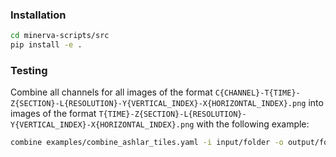 ### Installation

```bash
cd minerva-scripts/src
pip install -e .
```

### Testing

Combine all channels for all images of the format `C{CHANNEL}-T{TIME}-Z{SECTION}-L{RESOLUTION}-Y{VERTICAL_INDEX}-X{HORIZONTAL_INDEX}.png` into images of the format `T{TIME}-Z{SECTION}-L{RESOLUTION}-Y{VERTICAL_INDEX}-X{HORIZONTAL_INDEX}.png` with the following example:

```bash
combine examples/combine_ashlar_tiles.yaml -i input/folder -o output/folder
```

